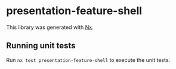 # presentation-feature-shell

This library was generated with [Nx](https://nx.dev).

## Running unit tests

Run `nx test presentation-feature-shell` to execute the unit tests.
